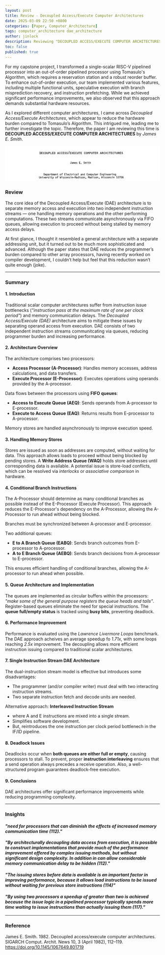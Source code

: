 ```yaml
---
layout: post
title: Review - Decoupled Access/Execute Computer Architectures
date: 2025-03-09 22:50 +0800
categories: [Paper, Computer_Architecture]
tags: computer_architecture dae_architecture
author: jinlock
description: Reviewing "DECOUPLED ACCESS/EXECUTE COMPUTER ARCHITECTURES"
toc: false
published: true
---
```


For my capstone project, I transformed a single-scalar RISC-V pipelined processor into an out-of-order pipelined processor using Tomasulo's Algorithm, which requires a reservation station and a robust reorder buffer. To enhance out-of-order execution, our team implemented various features, including multiple functional units, speculative execution with branch misprediction recovery, and instruction prefetching. While we achieved significant performance improvements, we also observed that this approach demands substantial hardware resources.  

As I explored different computer architectures, I came across *Decoupled Access/Execute Architectures*, which appear to reduce the hardware burden compared to Tomasulo’s Algorithm. This intrigued me, leading me to further investigate the topic. Therefore, the paper I am reviewing this time is **DECOUPLED ACCESS/EXECUTE COMPUTER ARCHITECTURES** by *James E. Smith*.

![DECOUPLED ACCESS/EXECUTE COMPUTER ARCHITECTURES](../assets/img/posts/2025-03-09-paper-review-decoupled-access-execute-arch.jpg)

### **Review**
The core idea of the Decoupled Access/Execute (DAE) architecture is to separate memory access and execution into two independent instruction streams — one handling memory operations and the other performing computations. These two streams communicate asynchronously via FIFO queues, allowing execution to proceed without being stalled by memory access delays. 

At first glance, I thought it resembled a general architecture with a separate addressing unit, but it turned out to be much more sophisticated and advanced. Although the paper states that DAE reduces the programmer’s burden compared to other array processors, having recently worked on compiler development, I couldn’t help but feel that this reduction wasn’t quite enough (joke). 

---

### **Summary**
#### **1. Introduction**
Traditional scalar computer architectures suffer from instruction issue bottlenecks (*"instruction pass at the maximum rate of one per clock period"*) and memory communication delays. The *Decoupled Access/Execute (DAE)* architecture aims to mitigate these issues by separating operand access from execution. DAE consists of two independent instruction streams communitcating via queues, reducing programmer burden and increasing performance.

#### **2. Architecture Overview**
The architecture comprises two processors:

- **Access Processor (A-Processor)**: Handles memory accesses, address calculations, and data transfers.
- **Execute Processor (E-Processor)**: Executes operations using operands provided by the A-processor.

Data flows between the processors using **FIFO queues**:

- **Access to Execute Queue (AEQ)**: Sends operands from A-processor to E-processor.
- **Execute to Access Queue (EAQ)**: Returns results from E-processor to A-processor.

Memory stores are handled asynchronously to improve execution speed.

#### **3. Handling Memory Stores**
Stores are issued as soon as addresses are computed, without waiting for data. This approach allows loads to proceed without being blocked by pending stores. A **Write Address Queue (WAQ)** holds store addresses until corresponding data is available. A potential issue is store-load conflicts, which can be resolved via *interlocks* or *associative comparison* in hardware.

#### **4. Conditional Branch Instructions**
The A-Processor should determine as many conditional branches as possible instead of the E-Processor (Execute Processor). This approach reduces the E-Processor's dependency on the A-Processor, allowing the A-Processor to run ahead without being blocked.  

Branches must be synchronized between A-processor and E-processor.  

Two additional queues:

- **E to A Branch Queue (EABQ)**: Sends branch outcomes from E-processor to A-processor.
- **A to E Branch Queue (AEBQ)**: Sends branch decisions from A-processor to E-processor.

This ensures efficient handling of conditional branches, allowing the A-processor to run ahead when possible.

#### **5. Queue Architecture and Implementation**
The queues are implemented as circular buffers within the processors: *"make some of the general purpose registers the queue heads and tails"*. Register-based queues eliminate the need for special instructions. The **queue full/empty status** is tracked using **busy bits**, preventing deadlock.

#### **6. Performance Improvement**
Performance is evaluated using the *Lawrence Livermore Loops* benchmark. The DAE approach acheives an average speedup fo *1.71x*, with some loops reaching *2.5x* improvement. The decoupling allows more efficient instruction issuing compared to traditional scalar architectures.

#### **7. Single Instruction Stream DAE Architecture**
The dual-instruction stream model is effective but introduces some disadvantages:
- The programmer (and/or compiler writer) must deal with two interacting instruction streams.
- Two separate instruction fetch and decode units are needed.

Alternative approach: **Interleaved Instruction Stream**
  - where A and E instructions are mixed into a single stream.
  - Simplifies software development.
  - But, reintroduces the one instruction per clock period bottlenech in the IF/ID pipeline.

#### **8. Deadlock Issues**
Deadlocks occur when **both queues are either full or empty**, causing processors to stall. To prevent, proper **instruction interleaving** ensures that a send operation always precedes a receive operation. Also, a well-structured program guarantees deadlock-free execution.

#### **9. Conclusions**
DAE architectures offer significant performance improvements while reducing programming complexity.

---

### **Insights**
#### *"need for processors that can diminish the effects of increased memory communication time (112)."*
#### *"By architecturally decoupling data access from execution, it is possible to construct implementations that provide much of the performance improvement offered by complex issuing methods, but without significant design complexity. In addition in can allow considerable memory communication delay to be hidden (112)."*
#### *"The issuing stores before data is available is an important factor in improving performance, because it allows load instructions to be issued without waiting for previous store instructions (114)"*
#### *"By using two processors a speedup of greater than two is achieved because the issue logic in a pipelined processor typically spends more time waiting to issue instructions than actually issuing them (117)."*

---

### **Reference**
James E. Smith. 1982. Decoupled access/execute computer architectures. SIGARCH Comput. Archit. News 10, 3 (April 1982), 112–119. https://doi.org/10.1145/1067649.801719